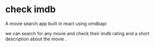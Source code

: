 # check imdb

A movie search app built in react using omdbapi 


we can search for any movie and check their imdb rating and a short description about the movie .